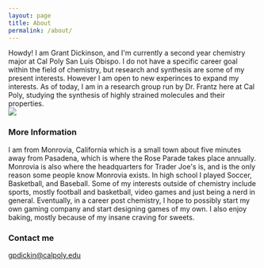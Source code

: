 ```yaml
---
layout: page
title: About
permalink: /about/
---
```


Howdy! I am Grant Dickinson, and I'm currently a second year chemistry major at Cal Poly San Luis Obispo. I do not have a specific career goal within the field of chemistry, but research and synthesis are some of my present interests. However I am open to new experinces to expand my interests. As of today, I am in a research group run by Dr. Frantz here at Cal Poly, studying the synthesis of highly strained molecules and their properties.  
![](/images/IMG-2243.jpg)

### More Information

I am from Monrovia, California which is a small town about five minutes away from Pasadena, which is where the Rose Parade takes place annually. Monrovia is also where the headquarters for Trader Joe's is, and is the only reason some people know Monrovia exists. In high school I played Soccer, Basketball, and Baseball. Some of my interests outside of chemistry include sports, mostly football and basketball, video games and just being a nerd in general. Eventually, in a career post chemistry, I hope to possibly start my own gaming company and start designing games of my own. I also enjoy baking, mostly because of my insane craving for sweets. 

### Contact me

[gpdickin@calpoly.edu](gpdickin@calpoly.edu)
